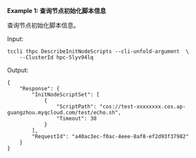 **Example 1: 查询节点初始化脚本信息**

查询节点初始化脚本信息。

Input: 

```
tccli thpc DescribeInitNodeScripts --cli-unfold-argument  \
    --ClusterId hpc-5lyv94lq
```

Output: 
```
{
    "Response": {
        "InitNodeScriptSet": [
            {
                "ScriptPath": "cos://test-xxxxxxxx.cos.ap-guangzhou.myqcloud.com/test/echo.sh",
                "Timeout": 30
            }
        ],
        "RequestId": "a40ac3ec-f0ac-4eee-8af8-ef2d93f37982"
    }
}
```

